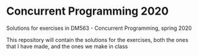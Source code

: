 # Concurrent Programming 2020

Solutions for exercises in DM563 - Concurrent Programming, spring 2020

This repository will contain the solutions for the exercises, both the ones that I have made, and the ones we make in class
